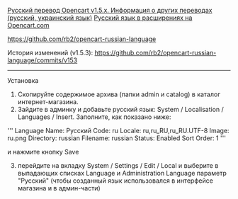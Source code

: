 [Русский перевод Opencart v1.5.x. Информация о других переводах (русский, украинский язык)](http://rb.labtodo.com/page/opencart-1505-russian-language-pack)
[Русский язык в расширениях на Opencart.com](http://www.opencart.com/index.php?route=extension/extension/info&extension_id=2778)

https://github.com/rb2/opencart-russian-language

История изменений (v1.5.3): https://github.com/rb2/opencart-russian-language/commits/v153

----

Установка

1. Скопируйте содержимое архива (папки admin и catalog) в каталог интернет-магазина.
2. Зайдите в админку и добавьте русский язык: System / Localisation / Languages / Insert. Заполните, как показано ниже:

'''
Language Name: Русский
Code: ru
Locale: ru,ru_RU,ru_RU.UTF-8
Image: ru.png
Directory: russian
Filename: russian
Status: Enabled
Sort Order: 1
'''

и нажмите кнопку Save

3. перейдите на вкладку System / Settings / Edit / Local и выберите в выпадающих списках Language и Administration Language параметр "Русский" (чтобы созданный язык использовался в интерфейсе магазина и в админ-части)

